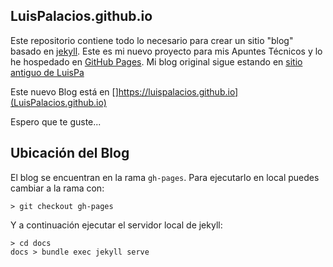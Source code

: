 ## LuisPalacios.github.io

Este repositorio contiene todo lo necesario para crear un sitio "blog" basado en [jekyll](http://jekyllrb.com). Este es mi nuevo proyecto para mis Apuntes Técnicos y lo he hospedado en [GitHub Pages](https://pages.github.com). Mi blog original sigue estando en [sitio antiguo de LuisPa](https://www.luispa.com)

Este nuevo Blog está en []https://luispalacios.github.io](LuisPalacios.github.io)

Espero que te guste...

## Ubicación del Blog

El blog se encuentran en la rama `gh-pages`. Para ejecutarlo en local puedes cambiar a la rama con: 

```
> git checkout gh-pages
```

Y a continuación ejecutar el servidor local de jekyll:

```
> cd docs
docs > bundle exec jekyll serve
```


<br/>



